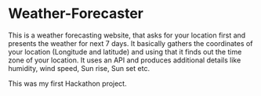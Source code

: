 # Weather-Forecaster
This is a weather forecasting website, that asks for your location first and presents the weather for next 7 days. It basically gathers the coordinates of your location (Longitude and latitude) and using that it finds out the time zone of your location. It uses an API and produces additional details like humidity, wind speed, Sun rise, Sun set etc.

This was my first Hackathon project.
